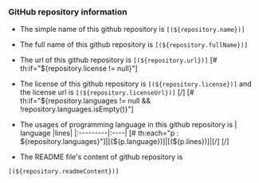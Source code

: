 ### GitHub repository information
* The simple name of this github repository is `[(${repository.name})]`

* The full name of this github repository is `[(${repository.fullName})]`

* The url of this github repository is `[(${repository.url})]`
[# th:if="${repository.license != null}"]
* The license of this github repository is `[(${repository.license})]` and the license url is `[(${repository.licenseUrl})]`
[/]
[# th:if="${repository.languages != null && !repository.languages.isEmpty()}"]
* The usages of programming language in this github repository is
| language |lines|
|:---------|:----|
[# th:each="p : ${repository.languages}"]|[(${p.language})]|[(${p.lines})]|[/]
[/]
* The README file's content of github repository is

```text
[(${repository.readmeContent})]
```